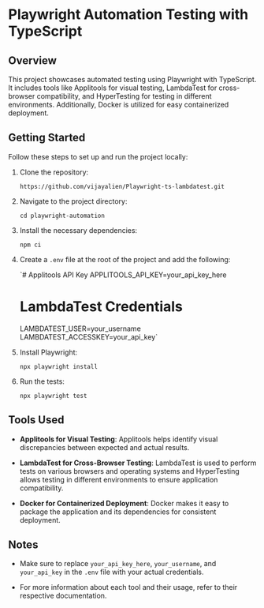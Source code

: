 # Playwright Automation Testing with TypeScript

## Overview

This project showcases automated testing using Playwright with TypeScript. It includes tools like Applitools for visual testing, LambdaTest for cross-browser compatibility, and HyperTesting for testing in different environments. Additionally, Docker is utilized for easy containerized deployment.

## Getting Started

Follow these steps to set up and run the project locally:

1.  Clone the repository:
    
    `https://github.com/vijayalien/Playwright-ts-lambdatest.git` 
    
2.  Navigate to the project directory:
    
    `cd playwright-automation` 
    
3.  Install the necessary dependencies:
       
    `npm ci` 
    
4.  Create a `.env` file at the root of the project and add the following:
    
    
    `# Applitools API Key
    APPLITOOLS_API_KEY=your_api_key_here
    
    # LambdaTest Credentials
    LAMBDATEST_USER=your_username
    LAMBDATEST_ACCESSKEY=your_api_key` 
    
5.  Install Playwright:
  
   
    `npx playwright install` 
    
6.  Run the tests:
        
    `npx playwright test` 
    

## Tools Used

-   **Applitools for Visual Testing**: Applitools helps identify visual discrepancies between expected and actual results.
    
-   **LambdaTest for Cross-Browser Testing**: LambdaTest is used to perform tests on various browsers and operating systems and  HyperTesting allows testing in different environments to ensure application compatibility.
    
-   **Docker for Containerized Deployment**: Docker makes it easy to package the application and its dependencies for consistent deployment.
    

## Notes

-   Make sure to replace `your_api_key_here`, `your_username`, and `your_api_key` in the `.env` file with your actual credentials.
    
-   For more information about each tool and their usage, refer to their respective documentation.
